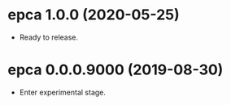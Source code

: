 # epca 1.0.0 (2020-05-25)

* Ready to release.

# epca 0.0.0.9000 (2019-08-30)

* Enter experimental stage.
